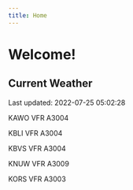 ```yaml
---
title: Home
---
```

# Welcome!

## Current Weather

Last updated: 2022-07-25 05:02:28

KAWO VFR A3004

KBLI VFR A3004

KBVS VFR A3004

KNUW VFR A3009

KORS VFR A3003


